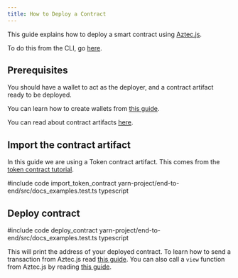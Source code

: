 ```yaml
---
title: How to Deploy a Contract
---
```


This guide explains how to deploy a smart contract using [Aztec.js](../main.md).

To do this from the CLI, go [here](../../sandbox/references/cli-commands.md#deploying-a-token-contract).

## Prerequisites

You should have a wallet to act as the deployer, and a contract artifact ready to be deployed.

You can learn how to create wallets from [this guide](./create_account.md).

You can read about contract artifacts [here](../../contracts/compiling_contracts/artifacts.md).

## Import the contract artifact

In this guide we are using a Token contract artifact. This comes from the [token contract tutorial](../../tutorials/writing_token_contract.md). 

#include code import_token_contract yarn-project/end-to-end/src/docs_examples.test.ts typescript

## Deploy contract

#include code deploy_contract yarn-project/end-to-end/src/docs_examples.test.ts typescript

This will print the address of your deployed contract. To learn how to send a transaction from Aztec.js read [this guide](./send_transaction.md). You can also call a `view` function from Aztec.js by reading [this guide](./call_view_function.md).